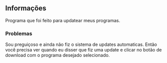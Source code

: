 ## Informações
Programa que foi feito para updatear meus programas.
### Problemas
Sou preguiçoso e ainda não fiz o sistema de updates automaticas.
Então você precisa ver quando eu disser que fiz uma update e clicar no botão de download com o programa desejado selecionado.
